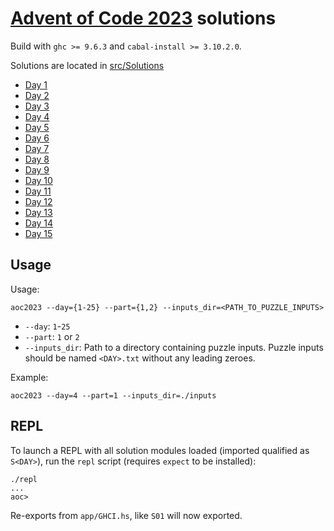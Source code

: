 # [Advent of Code 2023](https://adventofcode.com/2023) solutions

Build with `ghc >= 9.6.3` and `cabal-install >= 3.10.2.0`.

Solutions are located in
[src/Solutions](https://github.com/typesafety/aoc2023/tree/main/src/Solutions)

* [Day 1](https://github.com/typesafety/aoc2023/tree/main/src/Solutions/Day01.hs)
* [Day 2](https://github.com/typesafety/aoc2023/tree/main/src/Solutions/Day02.hs)
* [Day 3](https://github.com/typesafety/aoc2023/tree/main/src/Solutions/Day03.hs)
* [Day 4](https://github.com/typesafety/aoc2023/tree/main/src/Solutions/Day04.hs)
* [Day 5](https://github.com/typesafety/aoc2023/tree/main/src/Solutions/Day05.hs)
* [Day 6](https://github.com/typesafety/aoc2023/tree/main/src/Solutions/Day06.hs)
* [Day 7](https://github.com/typesafety/aoc2023/tree/main/src/Solutions/Day07.hs)
* [Day 8](https://github.com/typesafety/aoc2023/tree/main/src/Solutions/Day08.hs)
* [Day 9](https://github.com/typesafety/aoc2023/tree/main/src/Solutions/Day09.hs)
* [Day 10](https://github.com/typesafety/aoc2023/tree/main/src/Solutions/Day10.hs)
* [Day 11](https://github.com/typesafety/aoc2023/tree/main/src/Solutions/Day11.hs)
* [Day 12](https://github.com/typesafety/aoc2023/tree/main/src/Solutions/Day12.hs)
* [Day 13](https://github.com/typesafety/aoc2023/tree/main/src/Solutions/Day13.hs)
* [Day 14](https://github.com/typesafety/aoc2023/tree/main/src/Solutions/Day14.hs)
* [Day 15](https://github.com/typesafety/aoc2023/tree/main/src/Solutions/Day15.hs)

## Usage

Usage:
```
aoc2023 --day={1-25} --part={1,2} --inputs_dir=<PATH_TO_PUZZLE_INPUTS>
```

* `--day`: `1`-`25`
* `--part`: `1` or `2`
* `--inputs_dir`: Path to a directory containing puzzle inputs.  Puzzle inputs
    should be named `<DAY>.txt` without any leading zeroes.

Example:
```
aoc2023 --day=4 --part=1 --inputs_dir=./inputs
```

## REPL

To launch a REPL with all solution modules loaded (imported qualified as
`S<DAY>`), run the `repl` script (requires `expect` to be installed):

```
./repl
...
aoc>
```

Re-exports from `app/GHCI.hs`, like `S01` will now exported.
